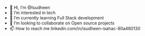 - 👋 Hi, I’m @Isudheen
- 👀 I’m interested in tech
- 🌱 I’m currently learning Full Stack development
- 💞️ I’m looking to collaborate on Open source projects
- 📫 How to reach me linkedin.com/in/isudheen-isahac-90a460130

<!---
Isudheen/Isudheen is a ✨ special ✨ repository because its `README.md` (this file) appears on your GitHub profile.
You can click the Preview link to take a look at your changes.
--->
